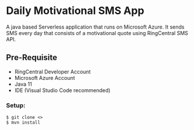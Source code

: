 # Daily Motivational SMS App

A java based Serverless application that runs on Microsoft Azure. It sends SMS every day that consists of a motivational quote using RingCentral SMS API. 

## Pre-Requisite

- RingCentral Developer Account
- Microsoft Azure Account
- Java 11
- IDE (Visual Studio Code recommended)

### Setup:

```
$ git clone <>
$ mvn install
```
